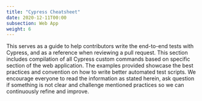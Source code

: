```yaml
---
title: "Cypress Cheatsheet"
date: 2020-12-11T00:00
subsection: Web App
weight: 6
---
```


This serves as a guide to help contributors write the end-to-end tests with Cypress, and as a reference when reviewing a pull request. This section includes compilation of all Cypress custom commands based on specific section of the web application. The examples provided showcase the best practices and convention on how to write better automated test scripts.
We encourage everyone to read the information as stated herein, ask question if something is not clear and challenge mentioned practices so we can continuously refine and improve.
